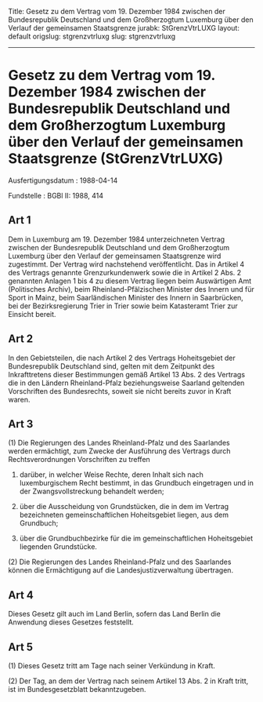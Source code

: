 Title: Gesetz zu dem Vertrag vom 19. Dezember 1984 zwischen der Bundesrepublik Deutschland
  und dem Großherzogtum Luxemburg über den Verlauf der gemeinsamen Staatsgrenze
jurabk: StGrenzVtrLUXG
layout: default
origslug: stgrenzvtrluxg
slug: stgrenzvtrluxg

---

# Gesetz zu dem Vertrag vom 19. Dezember 1984 zwischen der Bundesrepublik Deutschland und dem Großherzogtum Luxemburg über den Verlauf der gemeinsamen Staatsgrenze (StGrenzVtrLUXG)

Ausfertigungsdatum
:   1988-04-14

Fundstelle
:   BGBl II: 1988, 414



## Art 1

Dem in Luxemburg am 19. Dezember 1984 unterzeichneten Vertrag zwischen
der Bundesrepublik Deutschland und dem Großherzogtum Luxemburg über
den Verlauf der gemeinsamen Staatsgrenze wird zugestimmt. Der Vertrag
wird nachstehend veröffentlicht. Das in Artikel 4 des Vertrags
genannte Grenzurkundenwerk sowie die in Artikel 2 Abs. 2 genannten
Anlagen 1 bis 4 zu diesem Vertrag liegen beim Auswärtigen Amt
(Politisches Archiv), beim Rheinland-Pfälzischen Minister des Innern
und für Sport in Mainz, beim Saarländischen Minister des Innern in
Saarbrücken, bei der Bezirksregierung Trier in Trier sowie beim
Katasteramt Trier zur Einsicht bereit.


## Art 2

In den Gebietsteilen, die nach Artikel 2 des Vertrags Hoheitsgebiet
der Bundesrepublik Deutschland sind, gelten mit dem Zeitpunkt des
Inkrafttretens dieser Bestimmungen gemäß Artikel 13 Abs. 2 des
Vertrags die in den Ländern Rheinland-Pfalz beziehungsweise Saarland
geltenden Vorschriften des Bundesrechts, soweit sie nicht bereits
zuvor in Kraft waren.


## Art 3

(1) Die Regierungen des Landes Rheinland-Pfalz und des Saarlandes
werden ermächtigt, zum Zwecke der Ausführung des Vertrags durch
Rechtsverordnungen Vorschriften zu treffen

1.  darüber, in welcher Weise Rechte, deren Inhalt sich nach
    luxemburgischem Recht bestimmt, in das Grundbuch eingetragen und in
    der Zwangsvollstreckung behandelt werden;


2.  über die Ausscheidung von Grundstücken, die in dem im Vertrag
    bezeichneten gemeinschaftlichen Hoheitsgebiet liegen, aus dem
    Grundbuch;


3.  über die Grundbuchbezirke für die im gemeinschaftlichen Hoheitsgebiet
    liegenden Grundstücke.




(2) Die Regierungen des Landes Rheinland-Pfalz und des Saarlandes
können die Ermächtigung auf die Landesjustizverwaltung übertragen.


## Art 4

Dieses Gesetz gilt auch im Land Berlin, sofern das Land Berlin die
Anwendung dieses Gesetzes feststellt.


## Art 5

(1) Dieses Gesetz tritt am Tage nach seiner Verkündung in Kraft.

(2) Der Tag, an dem der Vertrag nach seinem Artikel 13 Abs. 2 in Kraft
tritt, ist im Bundesgesetzblatt bekanntzugeben.

